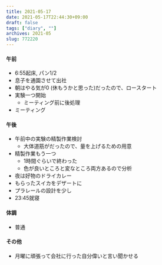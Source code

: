 ```yaml
---
title: 2021-05-17
date: 2021-05-17T22:44:30+09:00
draft: false
tags: ["diary", ""]
archives: 2021-05
slug: 772220
---
```

#### 午前
- 6:55起床, パン1/2
- 息子を通園させて出社
- 朝はやる気が0 (休もうかと思った)だったので、ロースタート
- 実験一つ開始
  - ミーティング前に後処理
- ミーティング
#### 午後
- 午前中の実験の精製作業検討
  - 大体道筋がだったので、量を上げるための用意
- 精製作業もう一つ
  - 1時間ぐらいで終わった
  - 色が良いところと変なところ両方あるので分析
- 夜は好物のドライカレー
- もらったスイカをデザートに
- プラレールの設計を少し
- 23:45就寝
#### 体調
- 普通
#### その他
- 月曜に頑張って会社に行った自分偉いと言い聞かせる